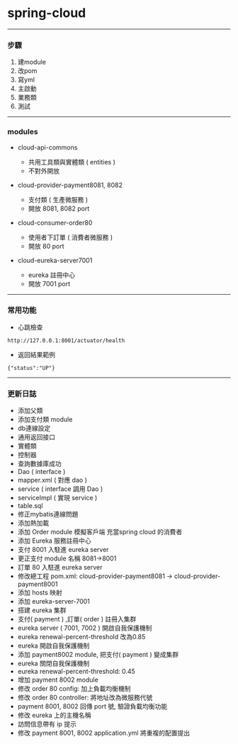 # spring-cloud
***
### 步驟

1. 建module
2. 改pom
3. 寫yml
4. 主啟動
5. 業務類
6. 測試
***
### modules

- cloud-api-commons
  - 共用工具類與實體類 ( entities )
  - 不對外開放
  

- cloud-provider-payment8081, 8082
  - 支付類 ( 生產微服務 )
  - 開放 8081, 8082 port
  

- cloud-consumer-order80
  - 使用者下訂單 ( 消費者微服務 )
  - 開放 80 port
- cloud-eureka-server7001
  - eureka 註冊中心
  - 開放 7001 port
***

### 常用功能
- 心跳檢查
```
http://127.0.0.1:8001/actuator/health
```
  - 返回結果範例
```
{"status":"UP"}
```

***

### 更新日誌

- 添加父類
- 添加支付類 module
- db連線設定
- 通用返回接口
- 實體類
- 控制器
- 查詢數據庫成功
- Dao ( interface )
- mapper.xml ( 對應 dao )
- service ( interface 調用 Dao )
- serviceImpl ( 實現 service )
- table.sql
- 修正mybatis連線問題
- 添加熱加載
- 添加 Order module 模擬客戶端 充當spring cloud 的消費者
- 添加 Eureka 服務註冊中心
- 支付 8001 入駐進 eureka server
- 更正支付 module 名稱 8081->8001
- 訂單 80 入駐進 eureka server
- 修改總工程 pom.xml: <module>cloud-provider-payment8081</module> -> <module>cloud-provider-payment8001</module>
- 添加 hosts 映射
- 添加 eureka-server-7001
- 搭建 eureka 集群
- 支付( payment ) ,訂單( order ) 註冊入集群  
- eureka server ( 7001, 7002 ) 開啟自我保護機制
- eureka renewal-percent-threshold 改為0.85
- eureka 開啟自我保護機制
- 添加 payment8002 module, 把支付( payment ) 變成集群
- eureka 關閉自我保護機制
- eureka renewal-percent-threshold: 0.45 
- 增加 payment 8002 module
- 修改 order 80 config: 加上負載均衡機制
- 修改 order 80 controller: 將地址改為微服務代號
- payment 8001, 8002 回傳 port 號, 驗證負載均衡功能
- 修改 eureka 上的主機名稱
- 訪問信息帶有 ip 提示
- 修改 payment 8001, 8002 application.yml  將重複的配置提出